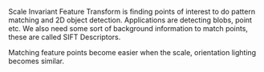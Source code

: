 Scale Invariant Feature Transform is finding points of interest to do pattern matching and 2D object detection. Applications are detecting blobs, point etc.
We also need some sort of background information to match points, these are called SIFT Descriptors.

Matching feature points become easier when the scale, orientation lighting becomes similar.